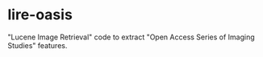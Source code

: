 # lire-oasis
"Lucene Image Retrieval" code to extract "Open Access Series of Imaging Studies" features.
